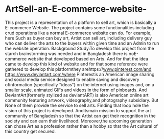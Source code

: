 # ArtSell-an-E-commerce-website-
This project is a representation of a platform to sell art, which is basically a E-commerce Website. The project contains some functionalities including crud operations like a normal E-commerce website can do. For example, here Such as buyer can buy art, Artist can sell art, including delivery guy who can deliver the arts to the buyers within given time and an Admin to run the website operation. 
Background Study:To develop this project from the starch brainstorming was needed and in Bangladesh there is noE-commerce website that developed based on Arts. And for that the idea came to develop this kind of website and for that some reference were gathered to develop this platformthey arehttps://www.pinterest.com/and https://www.deviantart.com/where Pinterestis an American image sharing and social media service designed to enable saving and discovery ofinformation (specifically "ideas") on the internet using images and, on a smaller scale, animated GIFs and videos in the form of pinboards. And DeviantArt(formerly stylized as deviantART) is also American online art community featuring artwork, videography,and photography subsidiary. But None of them provide the service to sell arts. Finding that loop hole the vision of this project is developed. Anditsmain mission to support the art community of Bangladesh so that the Artist can get their recognition in the society and can earn their livelihood. Moreover,the upcoming generation can chose Art as a profession rather than a hobby so that the Art cultural of this country get secured.
